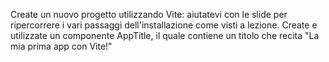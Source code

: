 Create un nuovo progetto utilizzando Vite: aiutatevi con le slide per ripercorrere i vari passaggi dell'installazione come visti a lezione.
Create e utilizzate un componente AppTitle, il quale contiene un titolo che recita "La mia prima app con Vite!"
